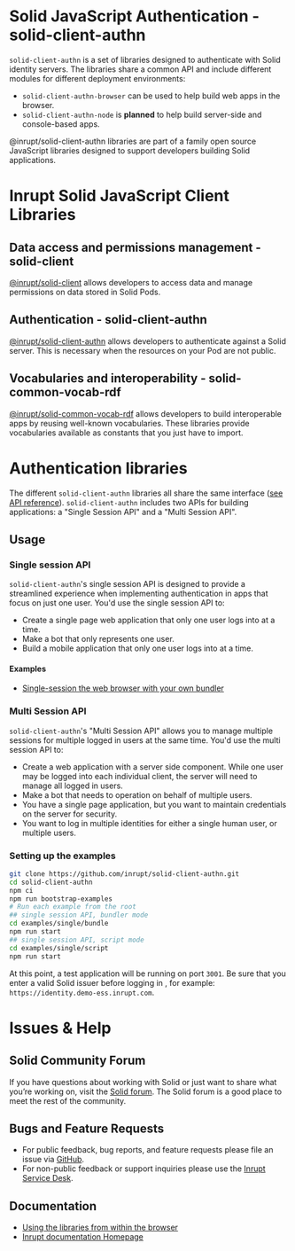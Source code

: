 # Solid JavaScript Authentication - solid-client-authn

`solid-client-authn` is a set of libraries designed to authenticate with Solid identity servers. 
The libraries share a common API and include different modules for different deployment environments:
- `solid-client-authn-browser` can be used to help build web apps in the browser.
- `solid-client-authn-node` is **planned** to help build server-side and console-based apps.

@inrupt/solid-client-authn libraries are part of a family open source JavaScript libraries designed to support developers building Solid applications.

# Inrupt Solid JavaScript Client Libraries

## Data access and permissions management - solid-client

[@inrupt/solid-client](https://docs.inrupt.com/client-libraries/solid-client-js/) allows developers to access data and manage permissions on data stored in Solid Pods.

## Authentication - solid-client-authn

[@inrupt/solid-client-authn](https://github.com/inrupt/solid-client-authn) allows developers to authenticate against a Solid server. This is necessary when the resources on your Pod are not public.

## Vocabularies and interoperability - solid-common-vocab-rdf

[@inrupt/solid-common-vocab-rdf](https://github.com/inrupt/solid-common-vocab-rdf) allows developers to build interoperable apps by reusing well-known vocabularies. These libraries provide vocabularies available as constants that you just have to import.

# Authentication libraries

The different `solid-client-authn` libraries all share the same interface ([see API reference](./docs/api.md)). `solid-client-authn` includes two APIs for building applications: a "Single Session API" and a "Multi Session API".

## Usage
### Single session API

`solid-client-authn`'s single session API is designed to provide a streamlined experience when implementing authentication in apps that focus on just one user.
You'd use the single session API to:

  - Create a single page web application that only one user logs into at a time.
  - Make a bot that only represents one user.
  - Build a mobile application that only one user logs into at a time.
  
#### Examples

 - [Single-session the web browser with your own bundler](./examples/single/bundle)

### Multi Session API

`solid-client-authn`'s "Multi Session API" allows you to manage multiple sessions for multiple logged in users at the same time. You'd use the multi session API to:

 - Create a web application with a server side component. While one user may be logged into each individual client, the server will need to manage all logged in users.
 - Make a bot that needs to operation on behalf of multiple users.
 - You have a single page application, but you want to maintain credentials on the server for security.
 - You want to log in multiple identities for either a single human user, or multiple users.

### Setting up the examples

```bash
git clone https://github.com/inrupt/solid-client-authn.git
cd solid-client-authn
npm ci
npm run bootstrap-examples
# Run each example from the root
## single session API, bundler mode
cd examples/single/bundle
npm run start
## single session API, script mode
cd examples/single/script
npm run start
```

At this point, a test application will be running on port `3001`.
Be sure that you enter a valid Solid issuer before logging in
, for example: `https://identity.demo-ess.inrupt.com`.

# Issues & Help

## Solid Community Forum

If you have questions about working with Solid or just want to share what you’re working on, visit the [Solid forum](https://forum.solidproject.org/). The Solid forum is a good place to meet the rest of the community.

## Bugs and Feature Requests

- For public feedback, bug reports, and feature requests please file an issue via [GitHub](https://github.com/inrupt/solid-client-authn/issues/).
- For non-public feedback or support inquiries please use the [Inrupt Service Desk](https://inrupt.atlassian.net/servicedesk).

## Documentation

* [Using the libraries from within the browser](./docs/browser.md)
* [Inrupt documentation Homepage](https://docs.inrupt.com/)
